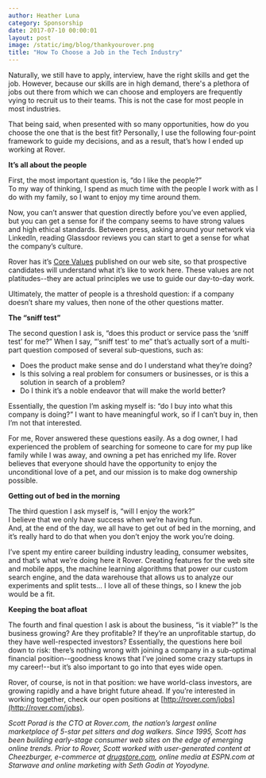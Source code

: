 ```yaml
---
author: Heather Luna
category: Sponsorship
date: 2017-07-10 00:00:01
layout: post
image: /static/img/blog/thankyourover.png
title: "How To Choose a Job in the Tech Industry"
---
```


Naturally, we still have to apply, interview, have the right skills and
get the job. However, because our skills are in high demand, there's a
plethora of jobs out there from which we can choose and employers are
frequently vying to recruit us to their teams.  This is not the case for
most people in most industries.

That being said, when presented with so many opportunities, how do you
choose the one that is the best fit?  Personally, I use the following
four-point framework to guide my decisions, and as a result, 
that’s how I ended up working at Rover.

**It’s all about the people**

First, the most important question is, “do I like the people?”  
To my way of thinking, I spend as much time with the people I work with
as I do with my family, so I want to enjoy my time around them.

Now, you can’t answer that question directly before you’ve even 
applied, but you can get a sense for if the company seems to have
strong values and high ethical standards.  Between press, asking around
your network via LinkedIn, reading Glassdoor reviews you can start
to get a sense for what the company’s culture.

Rover has it’s [Core Values](https://www.rover.com/core-values/) 
published on our web site, so that prospective candidates will
understand what it’s like to work here.  These values are not
platitudes--they are actual principles we use to guide our
day-to-day work.

Ultimately, the matter of people is a threshold question: 
if a company doesn’t share my values, then none of the other
questions matter.

**The “sniff test”**

The second question I ask is, “does this product or service pass
the ‘sniff test’ for me?”  When I say, “‘sniff test’ to me” that’s
actually sort of a multi-part question composed of several 
sub-questions, such as:

- Does the product make sense and do I understand what they’re doing?
- Is this solving a real problem for consumers or businesses, 
or is this a solution in search of a problem?
- Do I think it’s a noble endeavor that will make the world better?

Essentially, the question I’m asking myself is: 
“do I buy into what this company is doing?”  I want to have meaningful
work, so if I can’t buy in, then I’m not that interested.

For me, Rover answered these questions easily.  As a dog owner,
I had experienced the problem of searching for someone to care for
my pup like family while I was away, and owning a pet has enriched my
life.  Rover believes that everyone should have the opportunity to
enjoy the unconditional love of a pet, and our mission is to make dog
ownership possible.  

**Getting out of bed in the morning**

The third question I ask myself is, “will I enjoy the work?”  
I believe that we only have success when we’re having fun.  
And, at the end of the day, we all have to get out of bed in the
morning, and it’s really hard to do that when you don’t enjoy the work
you’re doing.

I’ve spent my entire career building industry leading, 
consumer websites, and that’s what we’re doing here it Rover.
Creating features for the web site and mobile apps, the machine
learning algorithms that power our custom search engine, and the data
warehouse that allows us to analyze our experiments and split tests...
I love all of these things, so I knew the job would be a fit.

**Keeping the boat afloat**

The fourth and final question I ask is about the business,
“is it viable?”  Is the business growing?  Are they profitable?
If they’re an unprofitable startup, do they have well-respected
investors?  Essentially, the questions here boil down to risk: there’s
nothing wrong with joining a company in a sub-optimal financial
position--goodness knows that I’ve joined some crazy startups in
my career!--but it’s also important to go into that eyes wide open.

Rover, of course, is not in that position: we have world-class
investors, are growing rapidly and a have bright future ahead.
If you’re interested in working together, check our open positions
at [http://rover.com/jobs](http://rover.com/jobs).

*Scott Porad is the CTO at Rover.com, the nation’s largest online
marketplace of 5-star pet sitters and dog walkers. Since 1995, Scott
has been building early-stage consumer web sites on the edge of emerging
online trends.  Prior to Rover, Scott worked with user-generated
content at Cheezburger, e-commerce at
[drugstore.com](drugstore.com), online media at
ESPN.com at Starwave and online marketing with Seth Godin at Yoyodyne.*